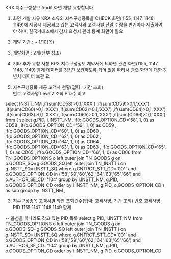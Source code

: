 KRX 지수구성정보 Audit 화면 개발 요청합니다
 
1. 화면 개발 사유
   KRX 소유의 지수구성종목을 CHECK 화면(1155, 1147, 1148, 1149)에 제공시 
   제공되고 있는 고객사와 고객사별 단말 수량을 반기마다 제출하여야 하며, 
   한국거래소에서 감사 요청시 관리 통계 화면이 필요
 
2. 개발 기간 : ~  1/10(목)
 
3. 개발화면 : 2개(첨부 참조)
 
4. 기타 추가 요청 사항 
   KRX 지수구성정보 계약서에 의하면 관련 화면(1155, 1147, 1148, 1149) 통계 데이터를 3년간 보관하도록 되어 있음
   따라서  관련 화면에 대한 3년치 데이터 보관 요    


   
1. 지수구성종목 제공 고객사 현황(입력 : 기간 조회)			
번호	고객사명	Level2	조회 PID수	비고

select INSTT_NM
	,if(sum(CD58)>0,1,'XXX')
	,if(sum(CD59)>0,1,'XXX')
	,if(sum(CD60)>0,1,'XXX')
	,if(sum(CD62)>0,1,'XXX')
	,if(sum(CD64)>0,1,'XXX')
	,if(sum(CD63)>0,1,'XXX')
	,if(sum(CD65)>0,1,'XXX')
	,if(sum(CD66)>0,1,'XXX')
from (
select g.PID, i.INSTT_NM,
	if(o.GOODS_OPTION_CD='58', 1, 0) as CD58
	, if(o.GOODS_OPTION_CD='59', 1, 0) as CD59
	, if(o.GOODS_OPTION_CD='60', 1, 0) as CD60
	, if(o.GOODS_OPTION_CD='62', 1, 0) as CD62
	, if(o.GOODS_OPTION_CD='64', 1, 0) as CD64
	, if(o.GOODS_OPTION_CD='63', 1, 0) as CD63
	, if(o.GOODS_OPTION_CD='65', 1, 0) as CD65
	, if(o.GOODS_OPTION_CD='66', 1, 0) as CD66
from
	TN_GOODS_OPTIONS o left outer join TN_GOODS g on o.GOODS_SQ=g.GOODS_SQ
	left outer join TN_INSTT i on g.INSTT_SQ=i.INSTT_SQ
where
	g.CNTRCT_STT_CD='001'
	and o.GOODS_OPTION_CD in ('58','59','60','62','64','63','65','66')
	and o.AUTHOR_SE_CD='104'
group by i.INSTT_NM, g.PID, o.GOODS_OPTION_CD
order by i.INSTT_NM, g.PID, o.GOODS_OPTION_CD
) as sub
group by INSTT_NM
;



2. 지수구성종목 고객사별 화면 조회건수(입력: 고객사명, 기간 조회)
번호	고객사명	PID	1155	1147	1148	1149	합계

-- 옵션을 하나라도 갖고 있는 PID 목록
select g.PID, i.INSTT_NM
from
	TN_GOODS_OPTIONS o left outer join TN_GOODS g on o.GOODS_SQ=g.GOODS_SQ
	left outer join TN_INSTT i on g.INSTT_SQ=i.INSTT_SQ
where
	g.CNTRCT_STT_CD='001'
	and o.GOODS_OPTION_CD in ('58','59','60','62','64','63','65','66')
	and o.AUTHOR_SE_CD='104'
group by i.INSTT_NM, g.PID, o.GOODS_OPTION_CD
order by i.INSTT_NM, g.PID, o.GOODS_OPTION_CD




